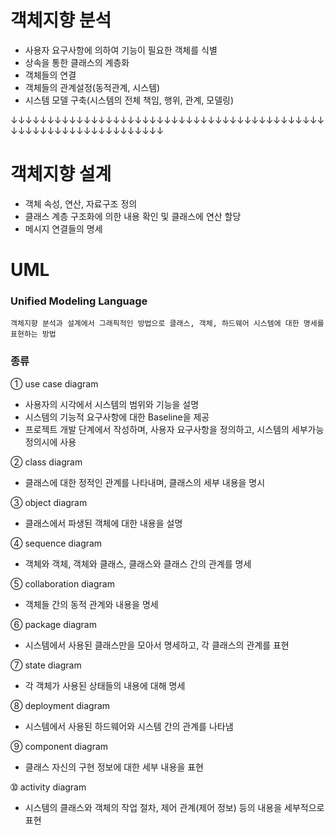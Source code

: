 # 객체지향 분석

- 사용자 요구사항에 의하여 기능이 필요한 객체를 식별
- 상속을 통한 클래스의 계층화
- 객체들의 연결
- 객체들의 관계설정(동적관계, 시스템)
- 시스템 모델 구축(시스템의 전체 책임, 행위, 관계, 모델링)

&#8595;&#8595;&#8595;&#8595;&#8595;&#8595;&#8595;&#8595;&#8595;&#8595;&#8595;&#8595;&#8595;&#8595;&#8595;&#8595;&#8595;&#8595;&#8595;&#8595;&#8595;&#8595;&#8595;&#8595;&#8595;&#8595;&#8595;&#8595;&#8595;&#8595;&#8595;&#8595;&#8595;&#8595;&#8595;&#8595;&#8595;&#8595;&#8595;&#8595;&#8595;&#8595;&#8595;&#8595;&#8595;&#8595;&#8595;&#8595;&#8595;&#8595;&#8595;&#8595;&#8595;&#8595;&#8595;&#8595;&#8595;&#8595;&#8595;&#8595;&#8595;&#8595;&#8595;&#8595;

# 객체지향 설계 

- 객체 속성, 연산, 자료구조 정의
- 클래스 계층 구조화에 의한 내용 확인 및 클래스에 연산 할당
- 메시지 연결들의 명세


# UML 

### Unified Modeling Language

    객체지향 분석과 설계에서 그래픽적인 방법으로 클래스, 객체, 하드웨어 시스템에 대한 명세를 표현하는 방법

### 종류

&#10112; use case diagram 

- 사용자의 시각에서 시스템의 범위와 기능을 설명
- 시스템의 기능적 요구사항에 대한 Baseline을 제공
- 프로젝트 개발 단계에서 작성하며, 사용자 요구사항을 정의하고, 시스템의 세부가능 정의시에 사용 

&#10113; class diagram

- 클래스에 대한 정적인 관계를 나타내며, 클래스의 세부 내용을 명시 

&#10114; object diagram

- 클래스에서 파생된 객체에 대한 내용을 설명

&#10115; sequence diagram

- 객체와 객체, 객체와 클래스, 클래스와 클래스 간의 관계를 명세

&#10116; collaboration diagram

- 객체들 간의 동적 관계와 내용을 명세

&#10117; package diagram

- 시스템에서 사용된 클래스만을 모아서 명세하고, 각 클래스의 관계를 표현 

&#10118; state diagram

- 각 객체가 사용된 상태들의 내용에 대해 명세

&#10119; deployment diagram

- 시스템에서 사용된 하드웨어와 시스템 간의 관계를 나타냄

&#10120; component diagram

- 클래스 자신의 구현 정보에 대한 세부 내용을 표현

&#10121; activity diagram

- 시스템의 클래스와 객체의 작업 절차, 제어 관계(제어 정보) 등의 내용을 세부적으로 표현